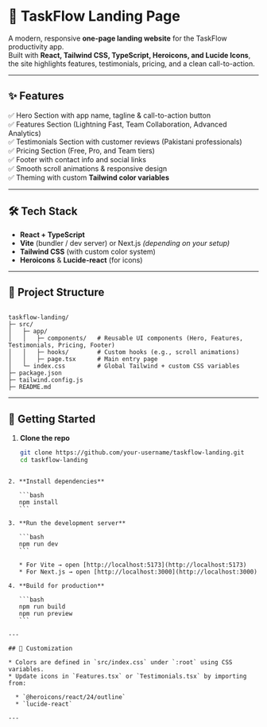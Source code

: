 # 🚀 TaskFlow Landing Page

A modern, responsive **one-page landing website** for the TaskFlow productivity app.  
Built with **React, Tailwind CSS, TypeScript, Heroicons, and Lucide Icons**, the site highlights features, testimonials, pricing, and a clean call-to-action.  

---

## ✨ Features

✅ Hero Section with app name, tagline & call-to-action button  
✅ Features Section (Lightning Fast, Team Collaboration, Advanced Analytics)  
✅ Testimonials Section with customer reviews (Pakistani professionals)  
✅ Pricing Section (Free, Pro, and Team tiers)  
✅ Footer with contact info and social links  
✅ Smooth scroll animations & responsive design  
✅ Theming with custom **Tailwind color variables**  

---

## 🛠️ Tech Stack

- **React + TypeScript**
- **Vite** (bundler / dev server) or Next.js *(depending on your setup)*  
- **Tailwind CSS** (with custom color system)  
- **Heroicons** & **Lucide-react** (for icons)  

---

## 📂 Project Structure

```

taskflow-landing/
├─ src/
│   ├─ app/
│   │   ├─ components/   # Reusable UI components (Hero, Features, Testimonials, Pricing, Footer)
│   │   ├─ hooks/        # Custom hooks (e.g., scroll animations)
│   │   ├─ page.tsx      # Main entry page
│   └─ index.css         # Global Tailwind + custom CSS variables
├─ package.json
├─ tailwind.config.js
├─ README.md

````

---

## 🚀 Getting Started

1. **Clone the repo**
   ```bash
   git clone https://github.com/your-username/taskflow-landing.git
   cd taskflow-landing
````

2. **Install dependencies**

   ```bash
   npm install
   ```

3. **Run the development server**

   ```bash
   npm run dev
   ```

   * For Vite → open [http://localhost:5173](http://localhost:5173)
   * For Next.js → open [http://localhost:3000](http://localhost:3000)

4. **Build for production**

   ```bash
   npm run build
   npm run preview
   ```

---

## 🎨 Customization

* Colors are defined in `src/index.css` under `:root` using CSS variables.
* Update icons in `Features.tsx` or `Testimonials.tsx` by importing from:

  * `@heroicons/react/24/outline`
  * `lucide-react`

---